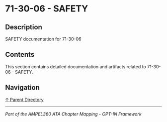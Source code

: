 # 71-30-06 - SAFETY

## Description

SAFETY documentation for 71-30-06

## Contents

This section contains detailed documentation and artifacts related to 71-30-06 - SAFETY.

## Navigation

[↑ Parent Directory](../README.md)

---

*Part of the AMPEL360 ATA Chapter Mapping - OPT-IN Framework*

